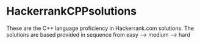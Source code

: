 # HackerrankCPPsolutions

These are the C++ language proficiency in Hackerrank.com solutions.
The solutions are based provided in sequence from easy --> medium --> hard
